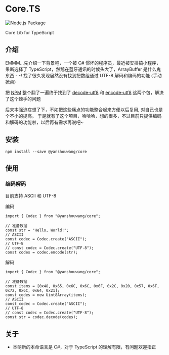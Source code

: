 # Core.TS

![Node.js Package](https://github.com/yanshouwang/Core.TS/workflows/Node.js%20Package/badge.svg)

Core Lib for TypeScript

## 介绍

EMMM...先介绍一下背景吧，一个被 C# 惯坏的程序员，最近被安排搞小程序，果断选择了 TypeScript，然鹅在蓝牙通讯的时候头大了，ArrayBuffer 是什么鬼东西 - -! 找了很久发现居然没有找到把数组通过 UTF-8 解码和编码的功能 (手动掀桌)

把 [NPM](https://www.npmjs.org) 整个翻了一遍终于找到了 [decode-utf8](https://www.npmjs.com/package/decode-utf8) 和 [encode-utf8](https://www.npmjs.com/package/encode-utf8) 这两个包，解决了这个棘手的问题

后来本强迫症想了下，不如把这些痛点的功能整合起来方便以后复用, 对自己也是个不小的提高。 于是就有了这个项目，哈哈哈，想的很多，不过目前只提供编码和解码的功能啦，以后再有需求再说吧~

## 安装

```
npm install --save @yanshouwang/core
```

## 使用

### 编码解码

目前支持 ASCII 和 UTF-8

编码

``` TS
import { Codec } from "@yanshouwang/core";

// 准备数据
const str = "Hello, World!";
// ASCII
const codec = Codec.create("ASCII");
// UTF-8
// const codec = Codec.create("UTF-8");
const codes = codec.encode(str);
```

解码

``` TS
import { Codec } from "@yanshouwang/core";

// 准备数据
const items = [0x48, 0x65, 0x6C, 0x6C, 0x6F, 0x2C, 0x20, 0x57, 0x6F, 0x72, 0x6C, 0x64, 0x21];
const codes = new Uint8Array(items);
// ASCII
const codec = Codec.create("ASCII");
// UTF-8
// const codec = Codec.create("UTF-8");
const str = codec.decode(codes);
```

## 关于
- 本萌新的本命语言是 C#，对于 TypeScript 的理解有限，有问题欢迎指正